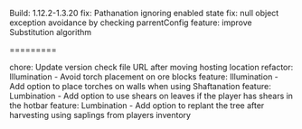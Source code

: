 Build: 1.12.2-1.3.20
	fix: Pathanation ignoring enabled state
	fix: null object exception avoidance by checking parrentConfig
	feature: improve Substitution algorithm
		
=========

chore: Update version check file URL after moving hosting location
refactor: Illumination - Avoid torch placement on ore blocks
feature: Illumination - Add option to place torches on walls when using Shaftanation
feature: Lumbination - Add option to use shears on leaves if the player has shears in the hotbar
feature: Lumbination - Add option to replant the tree after harvesting using saplings from players inventory